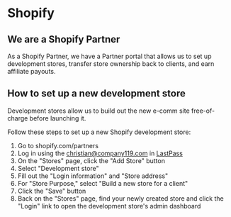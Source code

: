 # Shopify

## We are a Shopify Partner
As a Shopify Partner, we have a Partner portal that allows us to set up development stores, transfer store ownership back to clients, and earn affiliate payouts.

## How to set up a new development store
Development stores allow us to build out the new e-comm site free-of-charge before launching it.

Follow these steps to set up a new Shopify development store:

1. Go to shopify.com/partners
1. Log in using the christian@company119.com in [LastPass](tools/lastpass)
1. On the "Stores" page, click the "Add Store" button
1. Select "Development store"
1. Fill out the "Login information" and "Store address"
1. For "Store Purpose," select "Build a new store for a client"
1. Click the "Save" button
1. Back on the "Stores" page, find your newly created store and click the "Login" link to open the development store's admin dashboard